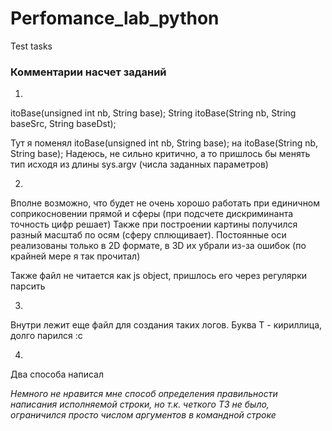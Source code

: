 # Perfomance_lab_python
Test tasks

### Комментарии насчет заданий
1.
itoBase(unsigned int nb, String base);
String itoBase(String nb, String baseSrc, String baseDst);

Тут я поменял itoBase(unsigned int nb, String base); на itoBase(String nb, String base);
Надеюсь, не сильно критично, а то пришлось бы менять тип исходя из длины sys.argv (числа заданных параметров)


2.
Вполне возможно, что будет не очень хорошо работать при единичном соприкосновении прямой и сферы (при подсчете дискриминанта точность цифр решает)
Также при построении картины получился разный масштаб по осям (сферу сплющивает). Постоянные оси реализованы только в 2D формате, в 3D их убрали из-за ошибок
(по крайней мере я так прочитал)

Также файл не читается как js object, пришлось его через регулярки парсить


3.
Внутри лежит еще файл для создания таких логов.
Буква Т - кириллица, долго парился :с


4.
Два способа написал



*Немного не нравится мне способ определения правильности написания исполняемой строки, но т.к. четкого ТЗ не было, ограничился просто числом аргументов в командной строке*
